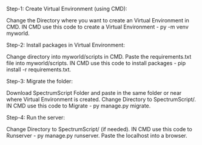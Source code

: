 Step-1: Create Virtual Environment (using CMD):

Change the Directory where you want to create an Virtual Environment in CMD.
IN CMD use this code to create a Virtual Environment - py -m venv myworld.

Step-2: Install packages in Virtual Environment:

Change directory into myworld/scripts in CMD.
Paste the requirements.txt file into myworld/scripts.
IN CMD use this code to install packages - pip install -r requirements.txt.

Step-3: Migrate the folder:

Download SpectrumScript Folder and paste in the same folder or near where Virtual Environment is created.
Change Directory to SpectrumScript/.
IN CMD use this code to Migrate - py manage.py migrate.

Step-4: Run the server:

Change Directory to SpectrumScript/ (if needed).
IN CMD use this code to Runserver - py manage.py runserver.
Paste the localhost into a browser.
